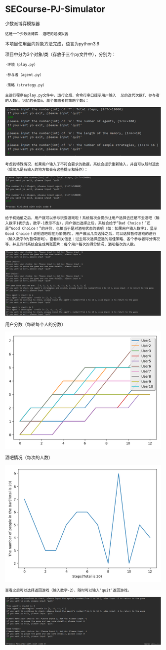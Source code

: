 # SECourse-PJ-Simulator
少数派博弈模拟器
    
	这是一个少数派博弈--酒吧问题模拟器

本项目使用面向对象方法完成，语言为python3.6

项目中分为3个对象/类（存放于三个py文件中），分别为：
	
	·环境（play.py）
	
	·参与者（agent.py）
	
	·策略（strategy.py）
	
    主运行程序在play.py文件中，运行之后，命令行串口提示用户输入  总的迭代次数T、参与者的人数n、记忆的长度m、单个策略者的策略个数s：
![image](https://github.com/weiyue0307/SECourse-PJ-Simulator/raw/master/Results_Picture/输入初始值.png)	
    
    考虑到特殊情况，如果用户输入了不符合要求的数据，系统会提示重新输入，并且可以随时退出（后续凡是有输入的地方都会有这些提示和操作）：
![image](https://github.com/weiyue0307/SECourse-PJ-Simulator/raw/master/Results_Picture/错误输入值&退出游戏.png)

    给予初始值之后，用户就可以参与玩耍游戏啦！系统每次会提示让用户选择去还是不去酒吧（输入数字1表示去，数字-1表示不去），用户做出选择之后，系统会给予“Bad Choice！”还是“Good Choice！”的评价，也相当于是对酒吧状态的表明（如：如果用户输入数字1，显示Good Choice！说明酒吧现在为愉悦的）。用户做出几次选择之后，可以选择暂停游戏的进行（输入数字0为暂停游戏），查看相关信息：过去每次选择应选的最佳策略、各个参与者得分情况等，并且同时系统会生成两张图片：每个用户每次的得分情况，酒吧每次的人数。
    
![image](https://github.com/weiyue0307/SECourse-PJ-Simulator/raw/master/Results_Picture/运行.png)

用户分数（每轮每个人的分数）

![image](https://github.com/weiyue0307/SECourse-PJ-Simulator/raw/master/Results_Picture/用户分数.png)

酒吧情况（每次的人数）
    
![image](https://github.com/weiyue0307/SECourse-PJ-Simulator/raw/master/Results_Picture/酒吧情况.png)

    查看之后可以选择返回游戏（输入数字-2），随时可以输入‘quit’返回游戏。
    
![image](https://github.com/weiyue0307/SECourse-PJ-Simulator/raw/master/Results_Picture/返回游戏&退出游戏.png)
